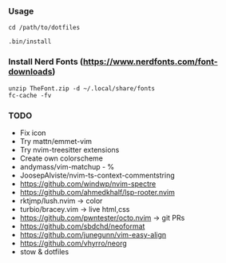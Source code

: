 ### Usage
```
cd /path/to/dotfiles

.bin/install
```

### Install Nerd Fonts (https://www.nerdfonts.com/font-downloads)
```
unzip TheFont.zip -d ~/.local/share/fonts
fc-cache -fv
```

### TODO
- Fix icon
- Try mattn/emmet-vim
- Try nvim-treesitter extensions
- Create own colorscheme
- andymass/vim-matchup - %
- JoosepAlviste/nvim-ts-context-commentstring
- https://github.com/windwp/nvim-spectre
- https://github.com/ahmedkhalf/lsp-rooter.nvim
- rktjmp/lush.nvim -> color
- turbio/bracey.vim -> live html,css
- https://github.com/pwntester/octo.nvim -> git PRs
- https://github.com/sbdchd/neoformat
- https://github.com/junegunn/vim-easy-align
- https://github.com/vhyrro/neorg
- stow & dotfiles
